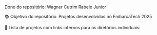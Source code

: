 Dono do repositório: Wagner Cutrim Rabelo Junior

📚 Objetivo do repositório: Projetos desenvolvidos no EmbarcaTech 2025

🔗 Lista de projetos com links internos para os diretórios individuais:

